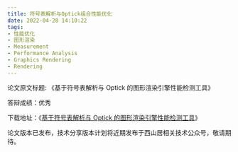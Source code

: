 ```yaml
---
title: 符号表解析与Optick组合性能优化
date: 2022-04-28 14:10:22
tags: 
- 性能优化
- 图形渲染
- Measurement
- Performance Analysis
- Graphics Rendering
- Rendering
---
```


论文原文标题: 《基于符号表解析与 Optick 的图形渲染引擎性能检测工具》

答辩成绩：优秀

下载地址：《[基于符号表解析与 Optick 的图形渲染引擎性能检测工具](https://miao.ricardo2001zg.com/storage/A_graphics_rendering_engine_profiler_based_on_symbol_analysis_and_Optick.pdf)》

论文版本已发布，技术分享版本计划将近期发布于西山居相关技术公众号，敬请期待。